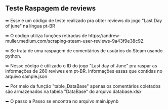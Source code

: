 <h1></h1>

<h2><a name="about"> Teste Raspagem de reviews</a></h2>
<p>➥ Esse é um código de teste realizado pra obter reviews do jogo "Last Day of june" na língua pt-BR</p>
<p>➥ O código utiliza funções retiradas de https://andrew-muller.medium.com/scraping-steam-user-reviews-9a43f9e38c92.</p>
<p>➥ Se trata de uma raspagem de comentários de usuários do Steam usando python.</p>
<p>➥ Nesse código é utilizado o ID do jogo "Last day of June" pra raspar as informações de 260 reviwes em pt-BR. Informações essas que contidas no arquivo sample.json</p>
<p>➥ Por meio da função "table_DataBase" apenas os comentários coletados são armazenados na tabela "DataBase" do arquivo database.xlsx </p>
<p>➥ O passo a Passo se encontra no arquivo main.ipynb </p>

<h1></h1>

